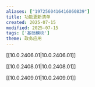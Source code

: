 ```yaml
---
aliases: ["1972560416416060839"]
title: 功能更新清单
created: 2025-07-15
modified: 2025-07-15
tags: ['基础模块']
theme: 政务应用
---
```


[[10.0.2406.01|10.0.2406.01]]

[[10.0.2408.01|10.0.2408.01]]

[[10.0.2409.01|10.0.2409.01]]